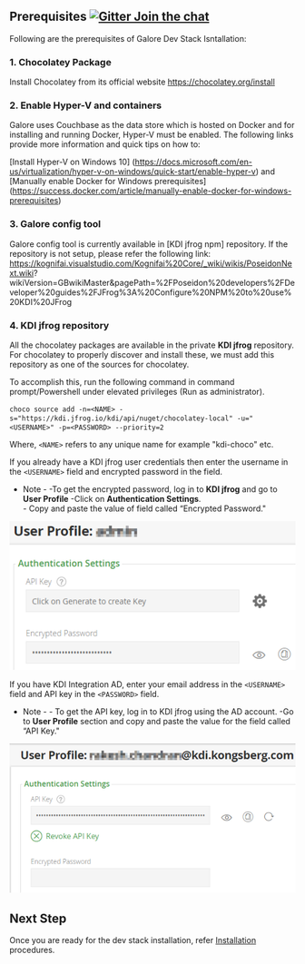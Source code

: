 ## Prerequisites [![Gitter Join the chat](https://badges.gitter.im/Join%20Chat.svg)](https://gitter.im/kognifai/Lobby)

Following are the prerequisites of Galore Dev Stack Isntallation:
### 1. Chocolatey Package ###
Install Chocolatey from its official website https://chocolatey.org/install

### 2.	Enable Hyper-V and containers ###
Galore uses Couchbase as the data store which is hosted on Docker and for installing and running Docker, Hyper-V must be enabled. 
The following links provide more information and quick tips on how to:

 [Install Hyper-V on Windows 10] (https://docs.microsoft.com/en-us/virtualization/hyper-v-on-windows/quick-start/enable-hyper-v) and 
 [Manually enable Docker for Windows prerequisites] (https://success.docker.com/article/manually-enable-docker-for-windows-prerequisites)

### 3. Galore config tool ###
Galore config tool is currently available in [KDI jfrog npm] repository. 
If the repository is not setup, please refer the following link:
https://kognifai.visualstudio.com/Kognifai%20Core/_wiki/wikis/PoseidonNext.wiki? wikiVersion=GBwikiMaster&pagePath=%2FPoseidon%20developers%2FDeveloper%20guides%2FJFrog%3A%20Configure%20NPM%20to%20use%20KDI%20JFrog

### 4. KDI jfrog repository ###
All the chocolatey packages are available in the private **KDI jfrog** repository. 
For chocolatey to properly discover and install these, we must add this repository as one of the sources for chocolatey. 

To accomplish this, run the following command in command prompt/Powershell under elevated privileges (Run as administrator).
```
choco source add -n=<NAME> -s="https://kdi.jfrog.io/kdi/api/nuget/chocolatey-local" -u="<USERNAME>" -p=<PASSWORD> --priority=2
```
Where, ```<NAME>``` refers to any unique name for example "kdi-choco" etc.

If you already have a KDI jfrog user credentials then enter the username in the ```<USERNAME>``` field and encrypted password in the <PASSWORD> field. 

- Note - -To get the encrypted password, log in to **KDI jfrog** and go to **User Profile** 
          -Click on **Authentication Settings**.  
          - Copy and paste the value of field called “Encrypted Password."

![](.%20Images/2018-06-21%2018_53_06-kdi.png)

If you have KDI Integration AD, enter your email address in the ```<USERNAME>``` field and API key in the ```<PASSWORD>``` field. 

- Note - -  To get the API key, log in to KDI jfrog using the AD account. 
           -Go to **User Profile** section and copy and paste the value for the field called “API Key."

![](.%20Images/2018-06-22%2017_19_05-kdi.png)

## Next Step

Once you are ready for the dev stack installation, refer [Installation](Installation.md) procedures.
